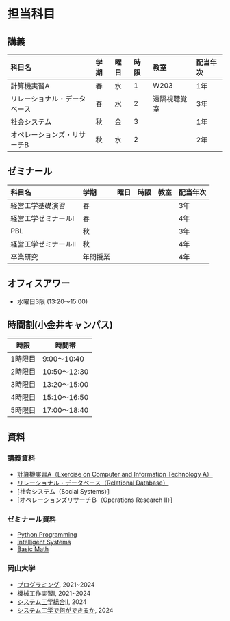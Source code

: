 # 担当科目

## 講義

| 科目名                       | 学期 | 曜日 | 時限 | 教室         | 配当年次 |
| :--------------------------- | :--- | :--- | :--- | :----------- | :------- |
| 計算機実習A                  | 春   | 水   | 1    | W203         | 1年      |
| リレーショナル・データベース | 春   | 水   | 2    | 遠隔視聴覚室 | 3年      |
| 社会システム                 | 秋   | 金   | 3    |              | 1年      |
| オペレーションズ・リサーチB  | 秋   | 水   | 2    |              | 2年      |

## ゼミナール

| 科目名               | 学期     | 曜日 | 時限 | 教室 | 配当年次 |
| :------------------- | :------- | :--- | :--- | :--- | :------- |
| 経営工学基礎演習     | 春       |      |      |      | 3年      |
| 経営工学ゼミナールI  | 春       |      |      |      | 4年      |
| PBL                  | 秋       |      |      |      | 3年      |
| 経営工学ゼミナールII | 秋       |      |      |      | 4年      |
| 卒業研究             | 年間授業 |      |      |      | 4年      |


## オフィスアワー

- 水曜日3限 (13:20～15:00)

## 時間割(小金井キャンパス)

| 時限    | 時間帯       |
| ------- | ------------ |
| 1時限目 | 9:00～10:40  |
| 2時限目 | 10:50～12:30 |
| 3時限目 | 13:20～15:00 |
| 4時限目 | 15:10～16:50 |
| 5時限目 | 17:00～18:40 |

<!-- | 離散システム工学             | 春       |            |      | 3年      | -->

## 資料 

### 講義資料
- [計算機実習A（Exercise on Computer and Information Technology A）](https://zi-ang-liu.github.io/jb-cs101/intro.html)
- [リレーショナル・データベース（Relational Database）](https://zi-ang-liu.github.io/jb-database/intro.html)
- [社会システム（Social Systems）]
- [オペレーションズリサーチＢ（Operations Research II）]

### ゼミナール資料
- [Python Programming](https://ziangs-organization.gitbook.io/python/)
- [Intelligent Systems](https://zi-ang-liu.github.io/intelligent-systems/intro.html)
- [Basic Math](https://zi-ang-liu.github.io/jb-basic-math/intro.html)

### 岡山大学

* [プログラミング](https://zi-ang-liu.github.io/jb-c-programming/intro.html), 2021~2024
* 機械工作実習I, 2021~2024
* [システム工学総合Ⅱ](https://zi-ang-liu.github.io/jb-practice-on-systems-engineering/intro.html), 2024
* [システム工学で何ができるか](https://github.com/zi-ang-liu/Slides/tree/main/An-Introduction-to-Systems-Engineering), 2024